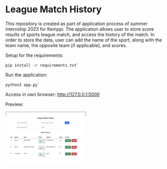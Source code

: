 # League Match History

This repository is created as part of application process of summer internship 2023 for Kemppi.
The application allows user to store score results of sports league match, and access the history of the match.
In order to store the data, user can add the name of the sport, along with the team name, the opposite team (if applicable), and scores.

Setup for the requirements: 
```console
pip install -r requirements.txt`
```

Run the application:
```console
python3 app.py`
```

Access in own browser: http://127.0.0.1:5000

Preview:

<img src="preview.png?raw=true" width="50%" height="50%">
